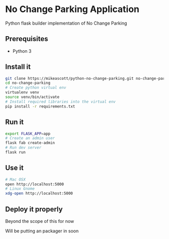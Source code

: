 No Change Parking Application
=============================
Python flask builder implementation of No Change Parking

Prerequisites
-------------
* Python 3 

Install it
----------
``` bash
git clone https://mikeascott/python-no-change-parking.git no-change-parking
cd no-change-parking
# Create python virtual env
virtualenv venv
source venv/bin/activate
# Install required libraries into the virtual env
pip install -r requirements.txt
```
Run it
------
``` bash
export FLASK_APP=app
# Create an admin user
flask fab create-admin
# Run dev server
flask run
```

Use it
------
```bash
# Mac OSX
open http://localhost:5000
# Linux Gnome
xdg-open http://localhost:5000
```

Deploy it properly
------------------
Beyond the scope of this for now

Will be putting an packager in soon
